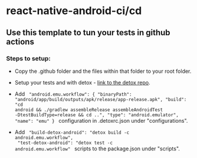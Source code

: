# react-native-android-ci/cd

## Use this template to tun your tests in github actions

### Steps to setup:

- Copy the .github folder and the files within that folder to your root folder.
- Setup your tests and with detox - [link to the detox repo](https://github.com/wix/Detox).

- Add <code>
  "android.emu.workflow": {
  "binaryPath": "android/app/build/outputs/apk/release/app-release.apk",
  "build": "cd android && ./gradlew assembleRelease assembleAndroidTest -DtestBuildType=release && cd ..",
  "type": "android.emulator",
  "name": "emu"
  }
  </code> configuration in .detoxrc.json under "configurations".

- Add <code>
  "build-detox-android": "detox build -c android.emu.workflow",<br/>
  "test-detox-android": "detox test -c android.emu.workflow"
  </code> scripts to the package.json under "scripts".
